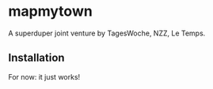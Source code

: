 mapmytown
=========

A superduper joint venture by TagesWoche, NZZ, Le Temps.


Installation
------------

For now: it just works!
